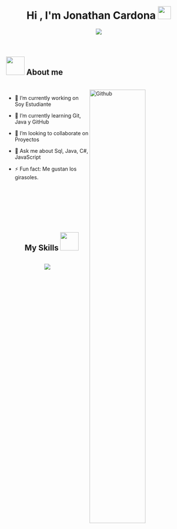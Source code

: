 <h1 align="center">Hi , I'm Jonathan Cardona <img src="https://media.giphy.com/media/hvRJCLFzcasrR4ia7z/giphy.gif" width="35"></h1>
<p align="center">
  <a href="https://github.com/DenverCoder1/readme-typing-svg">
    <img src="https://readme-typing-svg.herokuapp.com?    
     font=Time+New+Roman&color=%23C8BE25&size=25&center=true&vCenter=true&width=600&height=100&lines=Junior+developer;Competitive+programmer;Software+developer;Title+as+developer">
  </a>
</p>

<br>

<h2><picture><img src = "https://github.com/7oSkaaa/7oSkaaa/blob/main/Images/about_me.gif?raw=true" width = 50px></picture> About me</h2>

<br>


<img width="55%" align="right" alt="Github" src="https://raw.githubusercontent.com/onimur/.github/master/.resources/git-header.svg" />

- 🔭 I’m currently working on  Soy Estudiante
  
- 🌱 I’m currently learning Git, Java y GitHub
  
- 👯 I’m looking to collaborate on Proyectos
  
- 💬 Ask me about Sql, Java, C#, JavaScript
  
- ⚡ Fun fact: Me gustan los girasoles.

<br>
<br>
<br>
<br>
<h2></h2>

<!--h1 without bottom border-->
<div id="user-content-toc">
  <ul align="center">
    <summary><h2 style="display: inline-block">My Skills <img src= "https://avatars.githubusercontent.com/u/87652881?s=200&v=4" height= "50" width= "50"></h2></summary>
  </ul>
</div>



<!--tech stack icons-->
<p align="center">
  <a href="https://skillicons.dev">
    <img src="https://skillicons.dev/icons?i=html,css,js,react,py,mysql,vscode,github,git,figma&perline=14" />
  </a>
</p>
  
<br>
<br>
<br>
  
